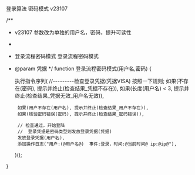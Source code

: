 登录算法 密码模式 v23107



/**
* v23107  参数改为单独的用户名，密码，提升可读性
*
* 登录流程密码模式 登录流程密码模式
* @param 凭据
*/
function 登录流程密码模式(用户名,密码) {


   执行指令序列(
       //---------检查登录凭据(凭据VISA) 按照一下规则;
       如果(不存在(密码), 提示并终止(检查结果_凭据不存在)),
       如果(长度(用户名) < 3, 提示并终止(检查结果_凭据无效_用户名无效)),


       如果(用户不存在(用户名), 提示并终止(检查结果_用户不存在)),
       如果(核验密码错误(密码), 提示并终止(检查结果_密码错误)),

       // 检查通过，开始登陆
       //  登录凭据是密码类型则发放登录凭据(凭据)
       发放登录凭据(用户名),
       添加操作日志("用户:(@用户名@)  事件:登录，时间:@当前时间@ ip:@ip@"),
   )();


}

